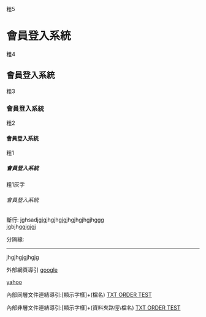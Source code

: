 粗5
# 會員登入系統
粗4
## 會員登入系統
粗3
### 會員登入系統
粗2
#### 會員登入系統
粗1
##### 會員登入系統
粗1灰字
###### 會員登入系統

斷行:
jghsadjgjgjhgjhgjgjhgjhgjhgjhggg<br>
jgbjhggjgjgj

分隔線:
<hr>

jhgjhgjgjhgjg<br>

外部網頁導引
[google](http://www.google.com)

[yahoo](http://tw.yahoo.com)

內部同層文件連結導引:[顯示字樣]+(檔名)
[TXT ORDER TEST](Order.txt)

內部非層文件連結導引:[顯示字樣]+(資料夾路徑\檔名)
[TXT ORDER TEST](Order.txt)

